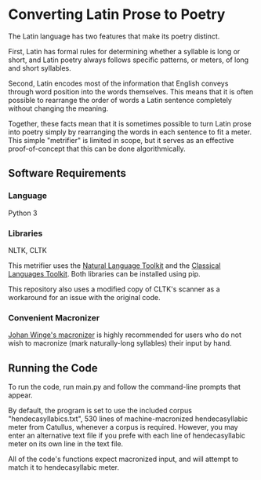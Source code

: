 # Converting Latin Prose to Poetry

The Latin language has two features that make its poetry distinct.  

First, Latin has formal rules for determining whether a syllable is long or short, and Latin poetry always follows specific patterns, or meters, of long and short syllables.  

Second, Latin encodes most of the information that English conveys through word position into the words themselves.  This means that it is often possible to rearrange the order of words a Latin sentence completely without changing the meaning.

Together, these facts mean that it is sometimes possible to turn Latin prose into poetry simply by rearranging the words in each sentence to fit a meter.  This simple "metrifier" is limited in scope, but it serves as an effective proof-of-concept that this can be done algorithmically.

## Software Requirements

### Language

Python 3

### Libraries

NLTK, CLTK

This metrifier uses the [Natural Language Toolkit](https://www.nltk.org/) and the [Classical Languages Toolkit](http://cltk.org/).  Both libraries can be installed using pip.

This repository also uses a modified copy of CLTK's scanner as a workaround for an issue with the original code.

### Convenient Macronizer

[Johan Winge's macronizer](http://stp.lingfil.uu.se/~winge/macronizer/index.py) is highly recommended for users who do not wish to macronize (mark naturally-long syllables) their input by hand.

## Running the Code

To run the code, run main.py and follow the command-line prompts that appear.

By default, the program is set to use the included corpus "hendecasyllabics.txt", 530 lines of machine-macronized hendecasyllabic meter from Catullus, whenever a corpus is required.  However, you may enter an alternative text file if you prefe with each line of hendecasyllabic meter on its own line in the text file.

All of the code's functions expect macronized input, and will attempt to match it to hendecasyllabic meter.